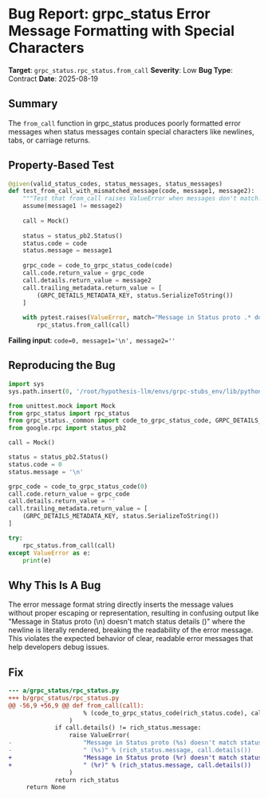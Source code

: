# Bug Report: grpc_status Error Message Formatting with Special Characters

**Target**: `grpc_status.rpc_status.from_call`
**Severity**: Low
**Bug Type**: Contract
**Date**: 2025-08-19

## Summary

The `from_call` function in grpc_status produces poorly formatted error messages when status messages contain special characters like newlines, tabs, or carriage returns.

## Property-Based Test

```python
@given(valid_status_codes, status_messages, status_messages)
def test_from_call_with_mismatched_message(code, message1, message2):
    """Test that from_call raises ValueError when messages don't match."""
    assume(message1 != message2)
    
    call = Mock()
    
    status = status_pb2.Status()
    status.code = code
    status.message = message1
    
    grpc_code = code_to_grpc_status_code(code)
    call.code.return_value = grpc_code
    call.details.return_value = message2
    call.trailing_metadata.return_value = [
        (GRPC_DETAILS_METADATA_KEY, status.SerializeToString())
    ]
    
    with pytest.raises(ValueError, match="Message in Status proto .* doesn't match status details"):
        rpc_status.from_call(call)
```

**Failing input**: `code=0, message1='\n', message2=''`

## Reproducing the Bug

```python
import sys
sys.path.insert(0, '/root/hypothesis-llm/envs/grpc-stubs_env/lib/python3.13/site-packages')

from unittest.mock import Mock
from grpc_status import rpc_status
from grpc_status._common import code_to_grpc_status_code, GRPC_DETAILS_METADATA_KEY
from google.rpc import status_pb2

call = Mock()

status = status_pb2.Status()
status.code = 0
status.message = '\n'

grpc_code = code_to_grpc_status_code(0)
call.code.return_value = grpc_code
call.details.return_value = ''
call.trailing_metadata.return_value = [
    (GRPC_DETAILS_METADATA_KEY, status.SerializeToString())
]

try:
    rpc_status.from_call(call)
except ValueError as e:
    print(e)
```

## Why This Is A Bug

The error message format string directly inserts the message values without proper escaping or representation, resulting in confusing output like "Message in Status proto (\n) doesn't match status details ()" where the newline is literally rendered, breaking the readability of the error message. This violates the expected behavior of clear, readable error messages that help developers debug issues.

## Fix

```diff
--- a/grpc_status/rpc_status.py
+++ b/grpc_status/rpc_status.py
@@ -56,9 +56,9 @@ def from_call(call):
                     % (code_to_grpc_status_code(rich_status.code), call.code())
                 )
             if call.details() != rich_status.message:
                 raise ValueError(
-                    "Message in Status proto (%s) doesn't match status details"
-                    " (%s)" % (rich_status.message, call.details())
+                    "Message in Status proto (%r) doesn't match status details"
+                    " (%r)" % (rich_status.message, call.details())
                 )
             return rich_status
     return None
```